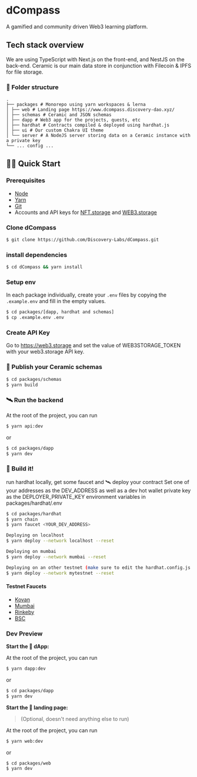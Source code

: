 # dCompass

A gamified and community driven Web3 learning platform.

## Tech stack overview

We are using TypeScript with Next.js on the front-end, and NestJS on the back-end.
Ceramic is our main data store in conjunction with Filecoin & IPFS for file storage.

### 📁 Folder structure

```
.
├── packages # Monorepo using yarn workspaces & lerna
│ ├── web # Landing page https://www.dcompass.discovery-dao.xyz/
│ ├── schemas # Ceramic and JSON schemas
│ ├── dapp # Web3 app for the projects, quests, etc
│ ├── hardhat # Contracts compiled & deployed using hardhat.js
│ ├── ui # Our custom Chakra UI theme
│ └── server # A NodeJS server storing data on a Ceramic instance with a private key
└── ... config ...
```

## 🏄‍♂️ Quick Start

### Prerequisites

- [Node](https://nodejs.org/en/download/)
- [Yarn](https://classic.yarnpkg.com/en/docs/install/)
- [Git](https://git-scm.com/downloads)
- Accounts and API keys for [NFT.storage](https://nft.storage/) and [WEB3.storage](https://web3.storage/)

### Clone dCompass

```sh
$ git clone https://github.com/Discovery-Labs/dCompass.git
```

### install dependencies

```sh
$ cd dCompass && yarn install
```

### Setup env

In each package individually, create your `.env` files by copying the `.example.env` and fill in the empty values.

```sh
$ cd packages/[dapp, hardhat and schemas]
$ cp .example.env .env
```

### Create API Key

Go to https://web3.storage and set the value of WEB3STORAGE_TOKEN with your web3.storage API key.

### 🏺‍ Publish your Ceramic schemas

```sh
$ cd packages/schemas
$ yarn build
```

### 🛰 Run the backend

At the root of the project, you can run

```sh
$ yarn api:dev
```

or

```bash
$ cd packages/dapp
$ yarn dev
```

### 👷‍ Build it!

run hardhat locally, get some faucet and 🛰 deploy your contract
Set one of your addresses as the DEV_ADDRESS as well as a dev hot wallet private key as the DEPLOYER_PRIVATE_KEY environment variables in packages/hardhat/.env

```sh
$ cd packages/hardhat
$ yarn chain
$ yarn faucet <YOUR_DEV_ADDRESS>

Deploying on localhost
$ yarn deploy --network localhost --reset

Deploying on mumbai
$ yarn deploy --network mumbai --reset

Deploying on an other testnet (make sure to edit the hardhat.config.js first)
$ yarn deploy --network mytestnet --reset
```

#### Testnet Faucets

- [Kovan](https://faucets.chain.link/kovan)
- [Mumbai](https://faucet.polygon.technology/)
- [Rinkeby](https://faucet.rinkeby.io/)
- [BSC](https://testnet.binance.org/faucet-smart)

### Dev Preview

**Start the 📱 dApp:**

At the root of the project, you can run

```bash
$ yarn dapp:dev
```

or

```bash
$ cd packages/dapp
$ yarn dev
```

**Start the 📱 landing page:**

> (Optional, doesn't need anything else to run)

At the root of the project, you can run

```bash
$ yarn web:dev
```

or

```sh
$ cd packages/web
$ yarn dev
```

